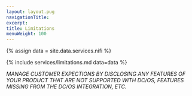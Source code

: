 ```yaml
---
layout: layout.pug
navigationTitle:
excerpt:
title: Limitations
menuWeight: 100
---
```

{% assign data = site.data.services.nifi %}

{% include services/limitations.md data=data %}

_MANAGE CUSTOMER EXPECTIONS BY DISCLOSING ANY FEATURES OF YOUR PRODUCT THAT ARE NOT SUPPORTED WITH DC/OS, FEATURES MISSING FROM THE DC/OS INTEGRATION, ETC._
